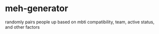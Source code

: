 # meh-generator
randomly pairs people up based on mbti compatibility, team, active status, and other factors
